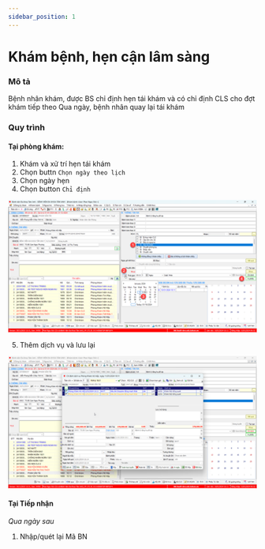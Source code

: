 ```yaml
---
sidebar_position: 1
---
```


# Khám bệnh, hẹn cận lâm sàng

### Mô tả
Bệnh nhân khám, được BS chỉ định hẹn tái khám và có chỉ định CLS cho đợt khám tiếp theo
Qua ngày, bệnh nhân quay lại tái khám
### Quy trình
#### Tại phòng khám:
1. Khám và xử trí hẹn tái khám
2. Chọn buttn `Chọn ngày theo lịch`
3. Chọn ngày hẹn
4. Chọn button `Chỉ định`

![Alt text](img/xu-tri-hen-cls.png)

5. Thêm dịch vụ và lưu lại

![Alt text](img/hen-cls_them-dv-cls.png)
#### Tại Tiếp nhận
_Qua ngày sau_
1. Nhập/quét lại Mã BN





